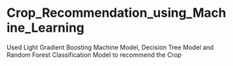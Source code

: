 # Crop_Recommendation_using_Machine_Learning
Used Light Gradient Boosting Machine Model,  Decision Tree Model and Random Forest Classification Model  to recommend the Crop

